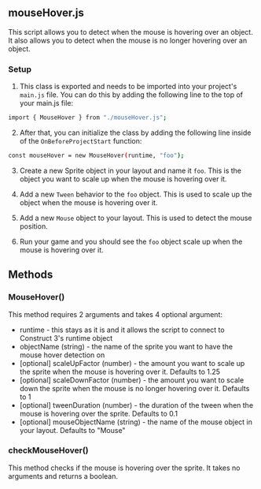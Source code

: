 ## mouseHover.js
This script allows you to detect when the mouse is hovering over an object. It also allows you to detect when the mouse is no longer hovering over an object.

### Setup
1. This class is exported and needs to be imported into your project's `main.js` file. You can do this by adding the following line to the top of your main.js file:
```sh
import { MouseHover } from "./mouseHover.js";
```

2. After that, you can initialize the class by adding the following line inside of the `OnBeforeProjectStart` function:
```sh
const mouseHover = new MouseHover(runtime, "foo");
```
3. Create a new Sprite object in your layout and name it `foo`. This is the object you want to scale up when the mouse is hovering over it.

4. Add a new `Tween` behavior to the `foo` object. This is used to scale up the object when the mouse is hovering over it.

5. Add a new `Mouse` object to your layout. This is used to detect the mouse position.

6. Run your game and you should see the `foo` object scale up when the mouse is hovering over it.

## Methods

### MouseHover()
This method requires 2 arguments and takes 4 optional argument:
- runtime - this stays as it is and it allows the script to connect to Construct 3's runtime object
- objectName (string) - the name of the sprite you want to have the mouse hover detection on
- [optional] scaleUpFactor (number) - the amount you want to scale up the sprite when the mouse is hovering over it. Defaults to 1.25
- [optional] scaleDownFactor (number) - the amount you want to scale down the sprite when the mouse is no longer hovering over it. Defaults to 1
- [optional] tweenDuration (number) - the duration of the tween when the mouse is hovering over the sprite. Defaults to 0.1
- [optional] mouseObjectName (string) - the name of the mouse object in your layout. Defaults to "Mouse"

### checkMouseHover()
This method checks if the mouse is hovering over the sprite. It takes no arguments and returns a boolean.